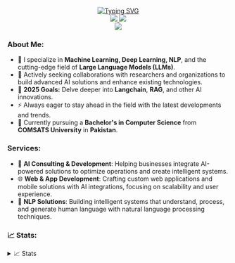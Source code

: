 <p align="center">
<a href="https://github.com/hasibwajid">
    <img src="https://readme-typing-svg.herokuapp.com?font=Georgia&duration=2000&pause=800&color=9745F5&center=true&multiline=true&width=650&height=80&lines=Hasib+Wajid;AI+Researcher+%7C+ML+%26+DL+Expert+%7C+NLP+%7C+LLMs" alt="Typing SVG" />
</a>
<br/>

<a href="https://www.linkedin.com/in/hasibwajid">
    <img src="https://img.shields.io/badge/-LinkedIn-blue?style=flat-square&logo=linkedin&color=white">
</a>
<a href="mailto:haseebwajidpersonal@gmail.com">
    <img src="https://img.shields.io/badge/-Email-red?style=flat-square&logo=gmail&logoColor=white">
</a>

<br/> 

<a href="https://github.com/Hasibwajid">
    <img src="https://github-stats-alpha.vercel.app/api?username=hasibwajid&cc=22272e&width=500px&tc=9745F5&ic=fff&bc=0000">
</a>
</p>

### About Me:
- 🌱 I specialize in **Machine Learning, Deep Learning, NLP**, and the cutting-edge field of **Large Language Models (LLMs)**.
- 👯 Actively seeking collaborations with researchers and organizations to build advanced AI solutions and enhance existing technologies.
- 🥅 **2025 Goals:** Delve deeper into **Langchain**, **RAG**, and other AI innovations.
- ⚡ Always eager to stay ahead in the field with the latest developments and trends.
- 📖 Currently pursuing a **Bachelor's in Computer Science** from **COMSATS University** in **Pakistan**.

### Services:
- 🔧 **AI Consulting & Development**: Helping businesses integrate AI-powered solutions to optimize operations and create intelligent systems.
- 🌐 **Web & App Development**: Crafting custom web applications and mobile solutions with AI integrations, focusing on scalability and user experience.
- 🤖 **NLP Solutions**: Building intelligent systems that understand, process, and generate human language with natural language processing techniques.
  
### 📈 Stats:
<details>
<summary>📈 Stats</summary>
<br>
My Github Stats
<br>

![](http://github-profile-summary-cards.vercel.app/api/cards/profile-details?username=hasibwajid&theme=aura) 

![](http://github-profile-summary-cards.vercel.app/api/cards/repos-per-language?username=hasibwajid&theme=aura) 
![](http://github-profile-summary-cards.vercel.app/api/cards/most-commit-language?username=hasibwajid&theme=aura)

</details>

